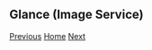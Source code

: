 ## Glance (Image Service)

[Previous](https://github.com/kukkalli/OpenStack/blob/master/services/keystone.md#keystone-authentication-service)
[Home](https://github.com/kukkalli/OpenStack#install-openstack-services)
[Next](https://github.com/kukkalli/OpenStack/blob/master/services/glance.md#glance)